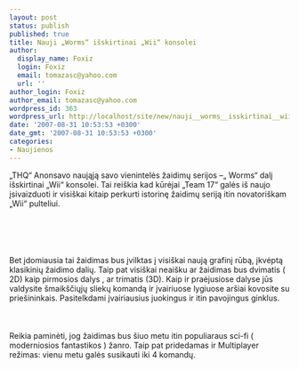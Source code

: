 ```yaml
---
layout: post
status: publish
published: true
title: Nauji „Worms“ išskirtinai „Wii“ konsolei
author:
  display_name: Foxiz
  login: Foxiz
  email: tomazasc@yahoo.com
  url: ''
author_login: Foxiz
author_email: tomazasc@yahoo.com
wordpress_id: 363
wordpress_url: http://localhost/site/new/nauji__worms__isskirtinai__wii__konsolei/
date: '2007-08-31 10:53:53 +0300'
date_gmt: '2007-08-31 10:53:53 +0300'
categories:
- Naujienos
---
```

<p>„THQ“ Anonsavo naująją savo vienintelės žaidimų serijos –„ Worms“ dalį išskirtinai „Wii“  konsolei. Tai reiškia kad kūrėjai „Team 17“ galės iš naujo įsivaizduoti  ir visiškai kitaip perkurti istorinę žaidimų seriją itin novatoriškam „Wii“ pulteliui.<br />
<br><br />
<br><br />
<br>Bet  įdomiausia tai žaidimas bus įvilktas į visiškai naują grafinį rūbą, įkvėptą klasikinių žaidimo dalių. Taip pat visiškai neaišku ar žaidimas bus dvimatis ( 2D) kaip pirmosios dalys , ar trimatis (3D). Kaip ir praėjusiose dalyse jūs valdysite šmaikščiųjų sliekų komandą ir įvairiuose lygiuose aršiai kovosite su priešininkais. Pasitelkdami įvairiausius juokingus ir itin pavojingus ginklus.<br />
<br><br />
<br>Reikia paminėti, jog žaidimas bus šiuo metu itin populiaraus sci-fi  ( moderniosios fantastikos ) žanro. Taip pat pridedamas ir Multiplayer režimas: vienu metu galės susikauti iki 4 komandų.<br />
<br></p>
